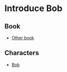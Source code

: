 # Introduce Bob

## Book

* [Other book](../books/other-book.md)

## Characters

* [Bob](../characters/bob.md)
